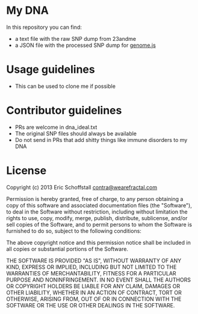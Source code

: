 # My DNA

In this repository you can find:

- a text file with the raw SNP dump from 23andme
- a JSON file with the processed SNP dump for [genome.js](https://github.com/genomejs)

# Usage guidelines

- This can be used to clone me if possible

# Contributor guidelines

- PRs are welcome in dna_ideal.txt
- The original SNP files should always be available
- Do not send in PRs that add shitty things like immune disorders to my DNA


# License

Copyright (c) 2013 Eric Schoffstall <contra@wearefractal.com>

Permission is hereby granted, free of charge, to any person obtaining
a copy of this software and associated documentation files (the
"Software"), to deal in the Software without restriction, including
without limitation the rights to use, copy, modify, merge, publish,
distribute, sublicense, and/or sell copies of the Software, and to
permit persons to whom the Software is furnished to do so, subject to
the following conditions:

The above copyright notice and this permission notice shall be
included in all copies or substantial portions of the Software.

THE SOFTWARE IS PROVIDED "AS IS", WITHOUT WARRANTY OF ANY KIND,
EXPRESS OR IMPLIED, INCLUDING BUT NOT LIMITED TO THE WARRANTIES OF
MERCHANTABILITY, FITNESS FOR A PARTICULAR PURPOSE AND
NONINFRINGEMENT. IN NO EVENT SHALL THE AUTHORS OR COPYRIGHT HOLDERS BE
LIABLE FOR ANY CLAIM, DAMAGES OR OTHER LIABILITY, WHETHER IN AN ACTION
OF CONTRACT, TORT OR OTHERWISE, ARISING FROM, OUT OF OR IN CONNECTION
WITH THE SOFTWARE OR THE USE OR OTHER DEALINGS IN THE SOFTWARE.